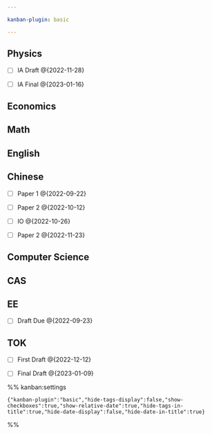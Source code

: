 ```yaml
---

kanban-plugin: basic

---
```


## Physics

- [ ] IA Draft @{2022-11-28}
- [ ] IA Final @{2023-01-16}


## Economics



## Math



## English



## Chinese

- [ ] Paper 1 @{2022-09-22}
- [ ] Paper 2 @{2022-10-12}
- [ ] IO @{2022-10-26}
- [ ] Paper 2 @{2022-11-23}


## Computer Science



## CAS



## EE

- [ ] Draft Due @{2022-09-23}


## TOK

- [ ] First Draft @{2022-12-12}
- [ ] Final Draft @{2023-01-09}




%% kanban:settings
```
{"kanban-plugin":"basic","hide-tags-display":false,"show-checkboxes":true,"show-relative-date":true,"hide-tags-in-title":true,"hide-date-display":false,"hide-date-in-title":true}
```
%%